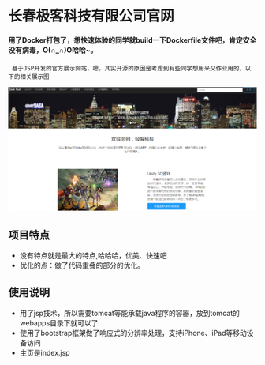 # 长春极客科技有限公司官网
#### 用了Docker打包了，想快速体验的同学就build一下Dockerfile文件吧，肯定安全没有病毒，O(∩_∩)O哈哈~。
```
 基于JSP开发的官方展示网站，嗯，其实开源的原因是考虑到有些同学想用来交作业用的，以下的相关展示图
```
![](https://github.com/GeekCoffee/GeekTech_Website/blob/master/pic/demo.PNG)

## 项目特点

* 没有特点就是最大的特点,哈哈哈，优美、快速吧
* 优化的点：做了代码重叠的部分的优化。

## 使用说明

  * 用了jsp技术，所以需要tomcat等能承载java程序的容器，放到tomcat的webapps目录下就可以了
  * 使用了bootstrap框架做了响应式的分辨率处理，支持iPhone、iPad等移动设备访问
  * 主页是index.jsp


